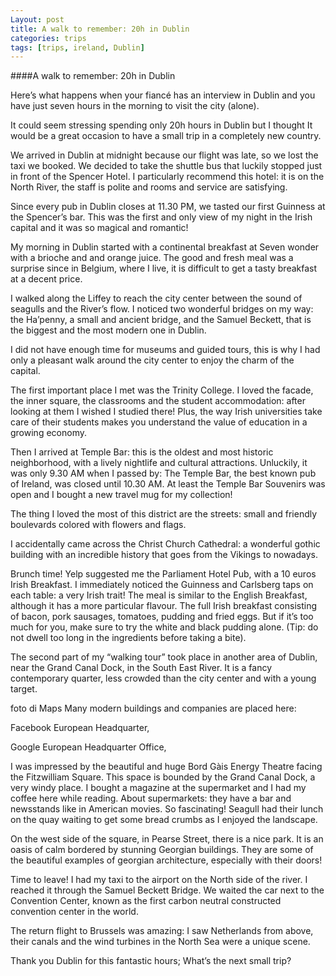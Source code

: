```yaml
---
Layout: post
title: A walk to remember: 20h in Dublin
categories: trips
tags: [trips, ireland, Dublin]
---
```


####A walk to remember: 20h in Dublin


Here’s what happens when your fiancé has an interview in Dublin and you have just seven hours in the morning to visit the city (alone).

It could seem stressing spending only 20h hours in Dublin but I thought It would be a great occasion to have a small trip in a completely new country.

We arrived in Dublin at midnight because our flight was late, so we lost the taxi we booked. We decided to take the shuttle bus that luckily stopped just in front of the Spencer Hotel. I particularly recommend this hotel: it is on the North River, the staff is polite and rooms and service are satisfying.

Since every pub in Dublin closes at 11.30 PM, we tasted our first Guinness at the Spencer’s bar. This was the first and only view of my night in the Irish capital and it was so magical and romantic!

My morning in Dublin started with a continental breakfast at Seven wonder with a brioche and and orange juice. The good and fresh meal was a surprise since in Belgium, where I live, it is difficult to get a tasty breakfast at a decent price.

I walked along the Liffey to reach the city center between the sound of seagulls and the River’s flow. I noticed two wonderful bridges on my way: the Ha’penny, a small and ancient bridge, and the Samuel Beckett, that is the biggest and the most modern one in Dublin. 

I did not have enough time for museums and guided tours, this is why I had only a pleasant walk around the city center to enjoy the charm of the capital.

The first important place I met was the Trinity College. I loved the facade, the inner square, the classrooms and the student accommodation: after looking at them I wished I studied there!  Plus, the way Irish universities take care of their students makes you understand the value of education in a growing economy. 

Then I arrived at Temple Bar: this is the oldest and most historic neighborhood, with a lively nightlife and cultural attractions. Unluckily, it was only 9.30 AM when I passed by: The Temple Bar, the best known pub of Ireland, was closed until 10.30 AM. At least the Temple Bar Souvenirs was open and I bought a new travel mug for my collection!

The thing I loved the most of this district are the streets: small and friendly boulevards colored with flowers and flags.

I accidentally came across the Christ Church Cathedral: a wonderful gothic building with an incredible history that goes from the Vikings to nowadays. 

Brunch time! 
Yelp suggested me the Parliament Hotel Pub, with a 10 euros Irish Breakfast. I immediately noticed the Guinness and Carlsberg taps on each table: a very Irish trait! The meal is similar to the English Breakfast, although it has a more particular flavour. The full Irish breakfast consisting of bacon, pork sausages, tomatoes, pudding and fried eggs. But if it’s too much for you, make sure to try the white and black pudding alone. (Tip: do not dwell too long in the ingredients before taking a bite).

The second part of my “walking tour” took place in another area of Dublin, near the Grand Canal Dock, in the South East River. It is a fancy contemporary quarter, less crowded than the city center and with a young target.

foto di Maps
Many modern buildings and companies are placed here:

Facebook European Headquarter,

Google European Headquarter Office, 

I was impressed by the beautiful and huge Bord Gàis Energy Theatre facing the Fitzwilliam Square. This space is bounded by the Grand Canal Dock, a very windy place. I bought a magazine at the supermarket and I had my coffee here while reading. About supermarkets: they have a bar and newsstands like in American movies. So fascinating! 
Seagull had their lunch on the quay waiting to get some bread crumbs as I enjoyed the landscape. 

On the west side of the square, in Pearse Street, there is a nice park. It is an oasis of calm bordered by stunning Georgian buildings. They are some of the beautiful examples of georgian architecture, especially with their doors!  

Time to leave!
I had my taxi to the airport on the North side of the river. I reached it through the Samuel Beckett Bridge. We waited the car next to the Convention Center, known as the first carbon neutral constructed convention center in the world.

The return flight to Brussels was amazing: I saw Netherlands from above, their canals and the wind turbines in the North Sea were a unique scene. 

Thank you Dublin for this fantastic hours; What’s the next small trip?


















 












